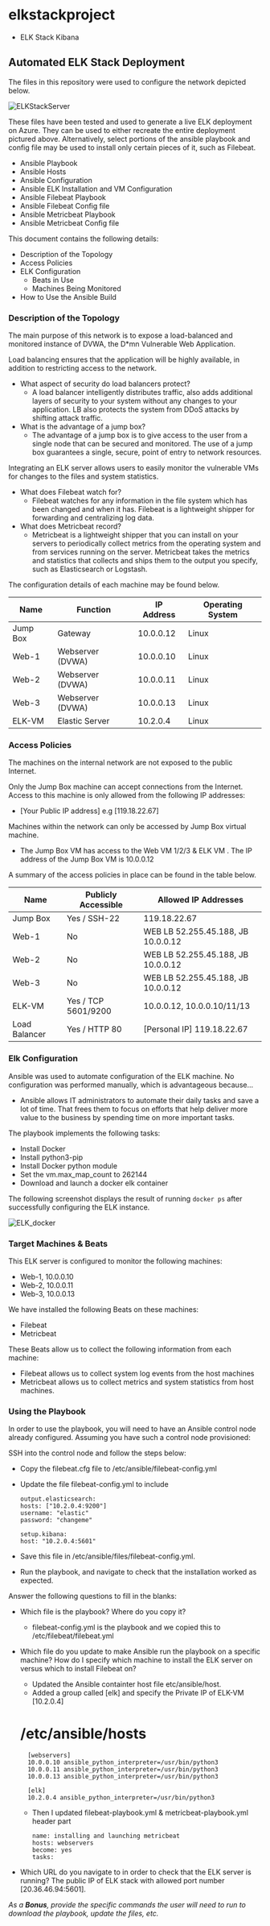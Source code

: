 # elkstackproject
- ELK Stack Kibana

## Automated ELK Stack Deployment

The files in this repository were used to configure the network depicted below.

![ELKStackServer](Diagram/ELKStack.JPG)

These files have been tested and used to generate a live ELK deployment on Azure. They can be used to either recreate the entire deployment pictured above. Alternatively, select portions of the ansible playbook and config file may be used to install only certain pieces of it, such as Filebeat.

- Ansible Playbook
- Ansible Hosts
- Ansible Configuration
- Ansible ELK Installation and VM Configuration
- Ansible Filebeat Playbook
- Ansible Filebeat Config file
- Ansible Metricbeat Playbook
- Ansible Metricbeat Config file

This document contains the following details:
- Description of the Topology
- Access Policies
- ELK Configuration
  - Beats in Use
  - Machines Being Monitored
- How to Use the Ansible Build


### Description of the Topology

The main purpose of this network is to expose a load-balanced and monitored instance of DVWA, the D*mn Vulnerable Web Application.

Load balancing ensures that the application will be highly available, in addition to restricting access to the network.
- What aspect of security do load balancers protect?
  - A load balancer intelligently distributes traffic, also adds additional layers of security to your system without any changes to your application. LB also protects the system from DDoS attacks by shifting attack traffic.
 - What is the advantage of a jump box?
   - The advantage of a jump box is to give access to the user from a single node that can be secured and monitored. The use of a jump box guarantees a single, secure, point of entry to network resources.

Integrating an ELK server allows users to easily monitor the vulnerable VMs for changes to the files and system statistics.
- What does Filebeat watch for? 
  - Filebeat watches for any information in the file system which has been changed and when it has. Filebeat is a lightweight shipper for forwarding and centralizing log data.
- What does Metricbeat record?
    - Metricbeat is a lightweight shipper that you can install on your servers to periodically collect metrics from the operating system and from services running on the server. Metricbeat takes the metrics and statistics that collects and ships them to the output you specify, such as Elasticsearch or Logstash.

The configuration details of each machine may be found below.


| Name     | Function         | IP Address | Operating System |
| -------- | ---------------- | ---------- | ---------------- |
| Jump Box | Gateway          | 10.0.0.12  | Linux            |
| Web-1    | Webserver (DVWA) | 10.0.0.10  | Linux            |
| Web-2    | Webserver (DVWA) | 10.0.0.11  | Linux            |
| Web-3    | Webserver (DVWA) | 10.0.0.13  | Linux            |
| ELK-VM   | Elastic Server   | 10.2.0.4   | Linux            |

### Access Policies

The machines on the internal network are not exposed to the public Internet. 

Only the Jump Box machine can accept connections from the Internet. Access to this machine is only allowed from the following IP addresses:
- [Your Public IP address] e.g [119.18.22.67]

Machines within the network can only be accessed by Jump Box virtual machine.
- The Jump Box VM has access to the Web VM 1/2/3 & ELK VM . The IP address of the Jump Box VM is 10.0.0.12

A summary of the access policies in place can be found in the table below.

| Name     	      | Publicly Accessible | Allowed IP Addresses     		 |
| ------------------- | ------------------- | ---------------------------------- |
| Jump Box 	      | Yes / SSH-22        | 119.18.22.67             		 |
| Web-1    	      | No                  | WEB LB 52.255.45.188, JB 10.0.0.12 |
| Web-2       	      | No                  | WEB LB 52.255.45.188, JB 10.0.0.12 |
| Web-3    	      | No                  | WEB LB 52.255.45.188, JB 10.0.0.12 |
| ELK-VM   	      | Yes / TCP 5601/9200 | 10.0.0.12, 10.0.0.10/11/13	 |
| Load Balancer       | Yes / HTTP 80	    | [Personal IP] 119.18.22.67	 |

### Elk Configuration

Ansible was used to automate configuration of the ELK machine. No configuration was performed manually, which is advantageous because...
- Ansible allows IT administrators to automate their daily tasks and save a lot of time. That frees them to focus on efforts that help deliver more value to the business by spending time on more important tasks.

The playbook implements the following tasks:
- Install Docker
- Install python3-pip
- Install Docker python module
- Set the vm.max_map_count to 262144
- Download and launch a docker elk container

The following screenshot displays the result of running `docker ps` after successfully configuring the ELK instance.

![ELK_docker](Diagram/elk_docker.jpg)

### Target Machines & Beats
This ELK server is configured to monitor the following machines:
- Web-1, 10.0.0.10
- Web-2, 10.0.0.11
- Web-3, 10.0.0.13

We have installed the following Beats on these machines:
- Filebeat
- Metricbeat

These Beats allow us to collect the following information from each machine:
- Filebeat allows us to collect system log events from the host machines
- Metricbeat allows us to collect metrics and system statistics from host machines.

### Using the Playbook
In order to use the playbook, you will need to have an Ansible control node already configured. Assuming you have such a control node provisioned: 

SSH into the control node and follow the steps below:
- Copy the filebeat.cfg file to /etc/ansible/filebeat-config.yml
- Update the file filebeat-config.yml to include 

      output.elasticsearch:
	  hosts: ["10.2.0.4:9200"]
	  username: "elastic"
	  password: "changeme"
	
	  setup.kibana:
	  host: "10.2.0.4:5601"

- Save this file in  /etc/ansible/files/filebeat-config.yml.

- Run the playbook, and navigate to  check that the installation worked as expected.

 Answer the following questions to fill in the blanks:
- Which file is the playbook? Where do you copy it?
   - filebeat-config.yml is the playbook and we copied this to /etc/filebeat/filebeat.yml

- Which file do you update to make Ansible run the playbook on a specific machine? How do I specify which machine to install the ELK server on versus which to install Filebeat on?
   -  Updated the Ansible containter host file etc/ansible/host. 
   -  Added a group called [elk] and specify the Private IP of ELK-VM [10.2.0.4]
	# /etc/ansible/hosts

	 	[webservers]
	 	10.0.0.10 ansible_python_interpreter=/usr/bin/python3
	 	10.0.0.11 ansible_python_interpreter=/usr/bin/python3
	 	10.0.0.13 ansible_python_interpreter=/usr/bin/python3

		[elk]
		10.2.0.4 ansible_python_interpreter=/usr/bin/python3

   - Then I updated filebeat-playbook.yml & metricbeat-playbook.yml header part
		
		 name: installing and launching metricbeat
		 hosts: webservers
	  	 become: yes
  	     tasks:

- Which URL do you navigate to in order to check that the ELK server is running?
  The public IP of ELK stack with allowed port number [20.36.46.94:5601].

_As a **Bonus**, provide the specific commands the user will need to run to download the playbook, update the files, etc._
